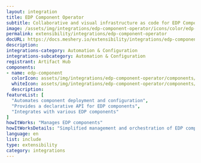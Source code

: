 ```yaml
---
layout: integration
title: EDP Component Operator
subtitle: Collaborative and visual infrastructure as code for EDP Component Operator
image: /assets/img/integrations/edp-component-operator/icons/color/edp-component-operator-color.svg
permalink: extensibility/integrations/edp-component-operator
docURL: https://docs.meshery.io/extensibility/integrations/edp-component-operator
description: 
integrations-category: Automation & Configuration
integrations-subcategory: Automation & Configuration
registrant: Artifact Hub
components: 
- name: edp-component
  colorIcon: assets/img/integrations/edp-component-operator/components/edp-component/icons/color/edp-component-color.svg
  whiteIcon: assets/img/integrations/edp-component-operator/components/edp-component/icons/white/edp-component-white.svg
  description: 
featureList: [
  "Automates component deployment and configuration",
  "Provides a declarative API for EDP components",
  "Integrates with various EDP components"
]
howItWorks: "Manages EDP components"
howItWorksDetails: "Simplified management and orchestration of EDP components in Kubernetes"
language: en
list: include
type: extensibility
category: integrations
---
```

